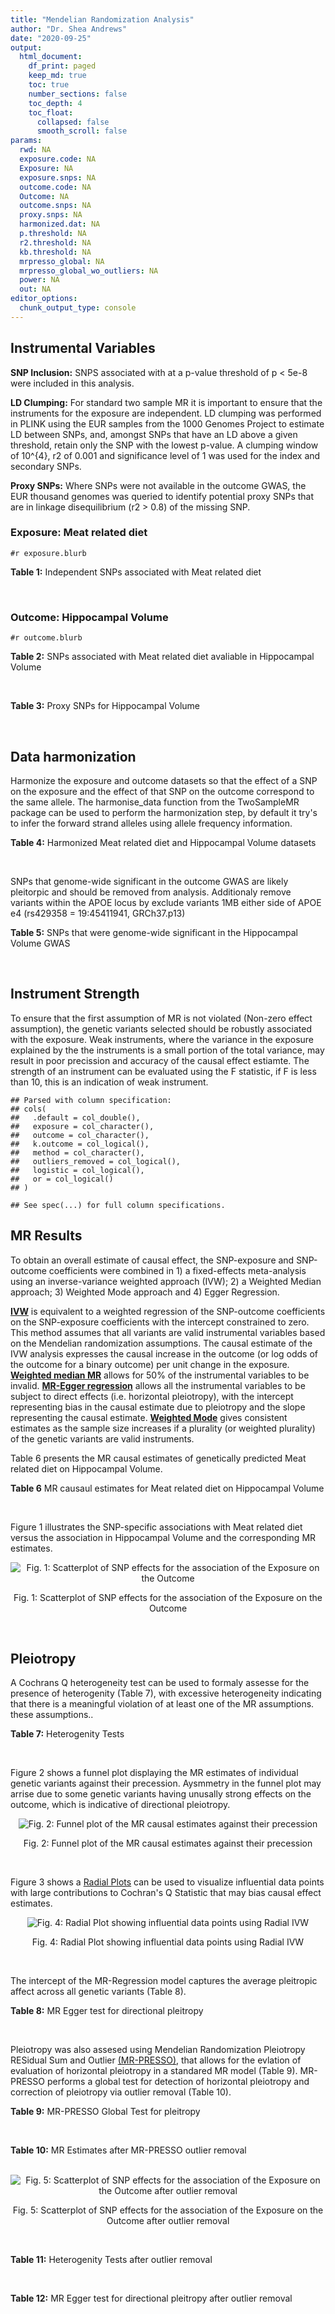 ```yaml
---
title: "Mendelian Randomization Analysis"
author: "Dr. Shea Andrews"
date: "2020-09-25"
output:
  html_document:
    df_print: paged
    keep_md: true
    toc: true
    number_sections: false
    toc_depth: 4
    toc_float:
      collapsed: false
      smooth_scroll: false
params:
  rwd: NA
  exposure.code: NA
  Exposure: NA
  exposure.snps: NA
  outcome.code: NA
  Outcome: NA
  outcome.snps: NA
  proxy.snps: NA
  harmonized.dat: NA
  p.threshold: NA
  r2.threshold: NA
  kb.threshold: NA
  mrpresso_global: NA
  mrpresso_global_wo_outliers: NA
  power: NA
  out: NA
editor_options:
  chunk_output_type: console
---
```







## Instrumental Variables
**SNP Inclusion:** SNPS associated with at a p-value threshold of p < 5e-8 were included in this analysis.
<br>

**LD Clumping:** For standard two sample MR it is important to ensure that the instruments for the exposure are independent. LD clumping was performed in PLINK using the EUR samples from the 1000 Genomes Project to estimate LD between SNPs, and, amongst SNPs that have an LD above a given threshold, retain only the SNP with the lowest p-value. A clumping window of 10^{4}, r2 of 0.001 and significance level of 1 was used for the index and secondary SNPs.
<br>

**Proxy SNPs:** Where SNPs were not available in the outcome GWAS, the EUR thousand genomes was queried to identify potential proxy SNPs that are in linkage disequilibrium (r2 > 0.8) of the missing SNP.
<br>

### Exposure: Meat related diet
`#r exposure.blurb`
<br>

**Table 1:** Independent SNPs associated with Meat related diet
<div data-pagedtable="false">
  <script data-pagedtable-source type="application/json">
{"columns":[{"label":["SNP"],"name":[1],"type":["chr"],"align":["left"]},{"label":["CHROM"],"name":[2],"type":["dbl"],"align":["right"]},{"label":["POS"],"name":[3],"type":["dbl"],"align":["right"]},{"label":["REF"],"name":[4],"type":["chr"],"align":["left"]},{"label":["ALT"],"name":[5],"type":["chr"],"align":["left"]},{"label":["AF"],"name":[6],"type":["dbl"],"align":["right"]},{"label":["BETA"],"name":[7],"type":["dbl"],"align":["right"]},{"label":["SE"],"name":[8],"type":["dbl"],"align":["right"]},{"label":["Z"],"name":[9],"type":["dbl"],"align":["right"]},{"label":["P"],"name":[10],"type":["dbl"],"align":["right"]},{"label":["N"],"name":[11],"type":["dbl"],"align":["right"]},{"label":["TRAIT"],"name":[12],"type":["chr"],"align":["left"]}],"data":[{"1":"rs2815753","2":"1","3":"72812324","4":"G","5":"A","6":"0.601201","7":"-0.0183605","8":"0.00247730","9":"-7.41150","10":"1.2e-13","11":"335576","12":"meat_diet"},{"1":"rs506589","2":"1","3":"177894287","4":"T","5":"C","6":"0.206119","7":"-0.0164985","8":"0.00300566","9":"-5.48914","10":"4.0e-08","11":"335576","12":"meat_diet"},{"1":"rs36016753","2":"1","3":"187269477","4":"G","5":"A","6":"0.405961","7":"0.0139536","8":"0.00248123","9":"5.62366","10":"1.9e-08","11":"335576","12":"meat_diet"},{"1":"rs10900457","2":"1","3":"205146726","4":"G","5":"A","6":"0.621425","7":"-0.0143457","8":"0.00250486","9":"-5.72715","10":"1.0e-08","11":"335576","12":"meat_diet"},{"1":"rs62106258","2":"2","3":"417167","4":"T","5":"C","6":"0.048512","7":"0.0362759","8":"0.00564869","9":"6.42200","10":"1.3e-10","11":"335576","12":"meat_diet"},{"1":"rs7644667","2":"3","3":"69040601","4":"T","5":"C","6":"0.547560","7":"0.0142657","8":"0.00243810","9":"5.85115","10":"4.9e-09","11":"335576","12":"meat_diet"},{"1":"rs13340130","2":"3","3":"81790970","4":"A","5":"T","6":"0.346035","7":"0.0146033","8":"0.00255453","9":"5.71663","10":"1.1e-08","11":"335576","12":"meat_diet"},{"1":"rs701760","2":"4","3":"113439212","4":"C","5":"G","6":"0.483589","7":"-0.0134451","8":"0.00243618","9":"-5.51893","10":"3.4e-08","11":"335576","12":"meat_diet"},{"1":"rs300046","2":"5","3":"37081705","4":"A","5":"G","6":"0.453693","7":"0.0134073","8":"0.00245446","9":"5.46242","10":"4.7e-08","11":"335576","12":"meat_diet"},{"1":"rs10064431","2":"5","3":"92950673","4":"T","5":"C","6":"0.524467","7":"0.0159263","8":"0.00243369","9":"6.54410","10":"6.0e-11","11":"335576","12":"meat_diet"},{"1":"rs806794","2":"6","3":"26200677","4":"A","5":"G","6":"0.270603","7":"-0.0197927","8":"0.00273532","9":"-7.23597","10":"4.6e-13","11":"335576","12":"meat_diet"},{"1":"rs35797675","2":"7","3":"72878044","4":"T","5":"G","6":"0.212993","7":"-0.0199499","8":"0.00300577","9":"-6.63720","10":"3.2e-11","11":"335576","12":"meat_diet"},{"1":"rs11772832","2":"7","3":"135073047","4":"T","5":"C","6":"0.398899","7":"-0.0135343","8":"0.00248076","9":"-5.45571","10":"4.9e-08","11":"335576","12":"meat_diet"},{"1":"rs10125463","2":"9","3":"15677925","4":"A","5":"T","6":"0.506358","7":"0.0206152","8":"0.00244783","9":"8.42183","10":"3.7e-17","11":"335576","12":"meat_diet"},{"1":"rs6478868","2":"9","3":"131927092","4":"T","5":"C","6":"0.315903","7":"-0.0171298","8":"0.00262040","9":"-6.53709","10":"6.3e-11","11":"335576","12":"meat_diet"},{"1":"rs1912286","2":"10","3":"87318888","4":"G","5":"A","6":"0.665374","7":"0.0158809","8":"0.00257568","9":"6.16571","10":"7.0e-10","11":"335576","12":"meat_diet"},{"1":"rs3909727","2":"11","3":"126587382","4":"A","5":"G","6":"0.835788","7":"0.0185228","8":"0.00328005","9":"5.64711","10":"1.6e-08","11":"335576","12":"meat_diet"},{"1":"rs4759074","2":"12","3":"54664097","4":"C","5":"T","6":"0.410809","7":"0.0147949","8":"0.00246406","9":"6.00428","10":"1.9e-09","11":"335576","12":"meat_diet"},{"1":"rs12103229","2":"16","3":"74167594","4":"C","5":"A","6":"0.547810","7":"-0.0138449","8":"0.00244789","9":"-5.65585","10":"1.6e-08","11":"335576","12":"meat_diet"},{"1":"rs12232804","2":"19","3":"42677807","4":"C","5":"T","6":"0.112306","7":"0.0228620","8":"0.00385512","9":"5.93030","10":"3.0e-09","11":"335576","12":"meat_diet"},{"1":"rs429358","2":"19","3":"45411941","4":"T","5":"C","6":"0.155607","7":"-0.0242948","8":"0.00335552","9":"-7.24025","10":"4.5e-13","11":"335576","12":"meat_diet"},{"1":"rs79564737","2":"20","3":"43408372","4":"G","5":"A","6":"0.306786","7":"-0.0151755","8":"0.00264239","9":"-5.74310","10":"9.3e-09","11":"335576","12":"meat_diet"},{"1":"rs136528","2":"22","3":"27245262","4":"G","5":"C","6":"0.381980","7":"0.0149240","8":"0.00252151","9":"5.91868","10":"3.2e-09","11":"335576","12":"meat_diet"},{"1":"rs139911","2":"22","3":"40704052","4":"C","5":"T","6":"0.576683","7":"0.0141502","8":"0.00247127","9":"5.72588","10":"1.0e-08","11":"335576","12":"meat_diet"}],"options":{"columns":{"min":{},"max":[10]},"rows":{"min":[10],"max":[10]},"pages":{}}}
  </script>
</div>
<br>

### Outcome: Hippocampal Volume
`#r outcome.blurb`
<br>

**Table 2:** SNPs associated with Meat related diet avaliable in Hippocampal Volume
<div data-pagedtable="false">
  <script data-pagedtable-source type="application/json">
{"columns":[{"label":["SNP"],"name":[1],"type":["chr"],"align":["left"]},{"label":["CHROM"],"name":[2],"type":["dbl"],"align":["right"]},{"label":["POS"],"name":[3],"type":["dbl"],"align":["right"]},{"label":["REF"],"name":[4],"type":["chr"],"align":["left"]},{"label":["ALT"],"name":[5],"type":["chr"],"align":["left"]},{"label":["AF"],"name":[6],"type":["dbl"],"align":["right"]},{"label":["BETA"],"name":[7],"type":["dbl"],"align":["right"]},{"label":["SE"],"name":[8],"type":["dbl"],"align":["right"]},{"label":["Z"],"name":[9],"type":["dbl"],"align":["right"]},{"label":["P"],"name":[10],"type":["dbl"],"align":["right"]},{"label":["N"],"name":[11],"type":["dbl"],"align":["right"]},{"label":["TRAIT"],"name":[12],"type":["chr"],"align":["left"]}],"data":[{"1":"rs2815753","2":"1","3":"72812324","4":"G","5":"A","6":"0.6099","7":"0.010074388","8":"0.008852714","9":"1.138","10":"2.550e-01","11":"26814","12":"Hippocampal_Volume"},{"1":"rs506589","2":"1","3":"177894287","4":"T","5":"C","6":"0.1906","7":"0.006893270","8":"0.010994057","9":"0.627","10":"5.307e-01","11":"26814","12":"Hippocampal_Volume"},{"1":"rs36016753","2":"1","3":"187269477","4":"G","5":"A","6":"0.4108","7":"-0.003159796","8":"0.008777212","9":"-0.360","10":"7.185e-01","11":"26814","12":"Hippocampal_Volume"},{"1":"rs10900457","2":"1","3":"205146726","4":"G","5":"A","6":"0.6123","7":"0.013129229","8":"0.009117520","9":"1.440","10":"1.499e-01","11":"25335","12":"Hippocampal_Volume"},{"1":"rs7644667","2":"3","3":"69040601","4":"T","5":"C","6":"0.5336","7":"-0.012741100","8":"0.008655646","9":"-1.472","10":"1.411e-01","11":"26814","12":"Hippocampal_Volume"},{"1":"rs13340130","2":"3","3":"81790970","4":"A","5":"T","6":"0.3456","7":"0.017469100","8":"0.009079579","9":"1.924","10":"5.432e-02","11":"26814","12":"Hippocampal_Volume"},{"1":"rs701760","2":"4","3":"113439212","4":"C","5":"G","6":"0.4792","7":"0.005402410","8":"0.008643848","9":"0.625","10":"5.319e-01","11":"26814","12":"Hippocampal_Volume"},{"1":"rs300046","2":"5","3":"37081705","4":"A","5":"G","6":"0.4561","7":"0.007863490","8":"0.008669778","9":"0.907","10":"3.644e-01","11":"26814","12":"Hippocampal_Volume"},{"1":"rs10064431","2":"5","3":"92950673","4":"T","5":"C","6":"0.5046","7":"-0.001462950","8":"0.008656505","9":"-0.169","10":"8.659e-01","11":"26692","12":"Hippocampal_Volume"},{"1":"rs806794","2":"6","3":"26200677","4":"A","5":"G","6":"0.2925","7":"0.006749060","8":"0.009492354","9":"0.711","10":"4.769e-01","11":"26814","12":"Hippocampal_Volume"},{"1":"rs35797675","2":"7","3":"72878044","4":"T","5":"G","6":"0.2027","7":"0.014124700","8":"0.010741191","9":"1.315","10":"1.886e-01","11":"26814","12":"Hippocampal_Volume"},{"1":"rs11772832","2":"7","3":"135073047","4":"T","5":"C","6":"0.3910","7":"0.001108680","8":"0.008869462","9":"0.125","10":"9.005e-01","11":"26692","12":"Hippocampal_Volume"},{"1":"rs10125463","2":"9","3":"15677925","4":"A","5":"T","6":"0.4706","7":"-0.008909280","8":"0.008683509","9":"-1.026","10":"3.047e-01","11":"26615","12":"Hippocampal_Volume"},{"1":"rs1912286","2":"10","3":"87318888","4":"G","5":"A","6":"0.6764","7":"0.004227688","8":"0.009250958","9":"0.457","10":"6.479e-01","11":"26692","12":"Hippocampal_Volume"},{"1":"rs3909727","2":"11","3":"126587382","4":"A","5":"G","6":"0.8410","7":"-0.016980500","8":"0.011808396","9":"-1.438","10":"1.504e-01","11":"26814","12":"Hippocampal_Volume"},{"1":"rs4759074","2":"12","3":"54664097","4":"C","5":"T","6":"0.3970","7":"-0.005683722","8":"0.008825655","9":"-0.644","10":"5.193e-01","11":"26814","12":"Hippocampal_Volume"},{"1":"rs12103229","2":"16","3":"74167594","4":"C","5":"A","6":"0.5386","7":"0.005743045","8":"0.008662209","9":"0.663","10":"5.073e-01","11":"26814","12":"Hippocampal_Volume"},{"1":"rs12232804","2":"19","3":"42677807","4":"C","5":"T","6":"0.1150","7":"0.013873914","8":"0.013535526","9":"1.025","10":"3.052e-01","11":"26814","12":"Hippocampal_Volume"},{"1":"rs429358","2":"19","3":"45411941","4":"T","5":"C","6":"0.1537","7":"-0.063424700","8":"0.012519680","9":"-5.066","10":"4.067e-07","11":"24498","12":"Hippocampal_Volume"},{"1":"rs79564737","2":"20","3":"43408372","4":"G","5":"A","6":"0.2998","7":"-0.004608762","8":"0.009424871","9":"-0.489","10":"6.250e-01","11":"26814","12":"Hippocampal_Volume"},{"1":"rs136528","2":"22","3":"27245262","4":"G","5":"C","6":"0.3803","7":"0.006013029","8":"0.008895013","9":"0.676","10":"4.988e-01","11":"26814","12":"Hippocampal_Volume"},{"1":"rs139911","2":"22","3":"40704052","4":"C","5":"T","6":"0.5773","7":"-0.018715945","8":"0.008799222","9":"-2.127","10":"3.345e-02","11":"26459","12":"Hippocampal_Volume"},{"1":"rs62106258","2":"NA","3":"NA","4":"NA","5":"NA","6":"NA","7":"NA","8":"NA","9":"NA","10":"NA","11":"NA","12":"NA"},{"1":"rs6478868","2":"NA","3":"NA","4":"NA","5":"NA","6":"NA","7":"NA","8":"NA","9":"NA","10":"NA","11":"NA","12":"NA"}],"options":{"columns":{"min":{},"max":[10]},"rows":{"min":[10],"max":[10]},"pages":{}}}
  </script>
</div>
<br>

**Table 3:** Proxy SNPs for Hippocampal Volume
<div data-pagedtable="false">
  <script data-pagedtable-source type="application/json">
{"columns":[{"label":["target_snp"],"name":[1],"type":["chr"],"align":["left"]},{"label":["proxy_snp"],"name":[2],"type":["chr"],"align":["left"]},{"label":["ld.r2"],"name":[3],"type":["dbl"],"align":["right"]},{"label":["Dprime"],"name":[4],"type":["dbl"],"align":["right"]},{"label":["PHASE"],"name":[5],"type":["chr"],"align":["left"]},{"label":["X12"],"name":[6],"type":["lgl"],"align":["right"]},{"label":["CHROM"],"name":[7],"type":["dbl"],"align":["right"]},{"label":["POS"],"name":[8],"type":["dbl"],"align":["right"]},{"label":["REF.proxy"],"name":[9],"type":["chr"],"align":["left"]},{"label":["ALT.proxy"],"name":[10],"type":["chr"],"align":["left"]},{"label":["AF"],"name":[11],"type":["dbl"],"align":["right"]},{"label":["BETA"],"name":[12],"type":["dbl"],"align":["right"]},{"label":["SE"],"name":[13],"type":["dbl"],"align":["right"]},{"label":["Z"],"name":[14],"type":["dbl"],"align":["right"]},{"label":["P"],"name":[15],"type":["dbl"],"align":["right"]},{"label":["N"],"name":[16],"type":["dbl"],"align":["right"]},{"label":["TRAIT"],"name":[17],"type":["chr"],"align":["left"]},{"label":["ref"],"name":[18],"type":["chr"],"align":["left"]},{"label":["ref.proxy"],"name":[19],"type":["chr"],"align":["left"]},{"label":["alt"],"name":[20],"type":["lgl"],"align":["right"]},{"label":["alt.proxy"],"name":[21],"type":["chr"],"align":["left"]},{"label":["ALT"],"name":[22],"type":["chr"],"align":["left"]},{"label":["REF"],"name":[23],"type":["lgl"],"align":["right"]},{"label":["proxy.outcome"],"name":[24],"type":["lgl"],"align":["right"]}],"data":[{"1":"rs62106258","2":"rs62104180","3":"0.827265","4":"0.951966","5":"CA/TG","6":"NA","7":"2","8":"466003","9":"G","10":"A","11":"0.0512","12":"-0.033449692","13":"0.023539544","14":"-1.421","15":"0.1554","16":"18573","17":"Hippocampal_Volume","18":"C","19":"A","20":"TRUE","21":"G","22":"C","23":"TRUE","24":"TRUE"},{"1":"rs6478868","2":"rs12057089","3":"0.990173","4":"1.000000","5":"CT/TC","6":"NA","7":"9","8":"131929957","9":"C","10":"T","11":"0.2986","12":"0.001928996","13":"0.009455865","14":"0.204","15":"0.8382","16":"26700","17":"Hippocampal_Volume","18":"C","19":"T","20":"TRUE","21":"C","22":"C","23":"TRUE","24":"TRUE"}],"options":{"columns":{"min":{},"max":[10]},"rows":{"min":[10],"max":[10]},"pages":{}}}
  </script>
</div>
<br>

## Data harmonization
Harmonize the exposure and outcome datasets so that the effect of a SNP on the exposure and the effect of that SNP on the outcome correspond to the same allele. The harmonise_data function from the TwoSampleMR package can be used to perform the harmonization step, by default it try's to infer the forward strand alleles using allele frequency information.
<br>

**Table 4:** Harmonized Meat related diet and Hippocampal Volume datasets
<div data-pagedtable="false">
  <script data-pagedtable-source type="application/json">
{"columns":[{"label":["SNP"],"name":[1],"type":["chr"],"align":["left"]},{"label":["effect_allele.exposure"],"name":[2],"type":["chr"],"align":["left"]},{"label":["other_allele.exposure"],"name":[3],"type":["chr"],"align":["left"]},{"label":["effect_allele.outcome"],"name":[4],"type":["chr"],"align":["left"]},{"label":["other_allele.outcome"],"name":[5],"type":["chr"],"align":["left"]},{"label":["beta.exposure"],"name":[6],"type":["dbl"],"align":["right"]},{"label":["beta.outcome"],"name":[7],"type":["dbl"],"align":["right"]},{"label":["eaf.exposure"],"name":[8],"type":["dbl"],"align":["right"]},{"label":["eaf.outcome"],"name":[9],"type":["dbl"],"align":["right"]},{"label":["remove"],"name":[10],"type":["lgl"],"align":["right"]},{"label":["palindromic"],"name":[11],"type":["lgl"],"align":["right"]},{"label":["ambiguous"],"name":[12],"type":["lgl"],"align":["right"]},{"label":["id.outcome"],"name":[13],"type":["chr"],"align":["left"]},{"label":["chr.outcome"],"name":[14],"type":["dbl"],"align":["right"]},{"label":["pos.outcome"],"name":[15],"type":["dbl"],"align":["right"]},{"label":["se.outcome"],"name":[16],"type":["dbl"],"align":["right"]},{"label":["z.outcome"],"name":[17],"type":["dbl"],"align":["right"]},{"label":["pval.outcome"],"name":[18],"type":["dbl"],"align":["right"]},{"label":["samplesize.outcome"],"name":[19],"type":["dbl"],"align":["right"]},{"label":["outcome"],"name":[20],"type":["chr"],"align":["left"]},{"label":["mr_keep.outcome"],"name":[21],"type":["lgl"],"align":["right"]},{"label":["pval_origin.outcome"],"name":[22],"type":["chr"],"align":["left"]},{"label":["chr.exposure"],"name":[23],"type":["dbl"],"align":["right"]},{"label":["pos.exposure"],"name":[24],"type":["dbl"],"align":["right"]},{"label":["se.exposure"],"name":[25],"type":["dbl"],"align":["right"]},{"label":["z.exposure"],"name":[26],"type":["dbl"],"align":["right"]},{"label":["pval.exposure"],"name":[27],"type":["dbl"],"align":["right"]},{"label":["samplesize.exposure"],"name":[28],"type":["dbl"],"align":["right"]},{"label":["exposure"],"name":[29],"type":["chr"],"align":["left"]},{"label":["mr_keep.exposure"],"name":[30],"type":["lgl"],"align":["right"]},{"label":["pval_origin.exposure"],"name":[31],"type":["chr"],"align":["left"]},{"label":["id.exposure"],"name":[32],"type":["chr"],"align":["left"]},{"label":["action"],"name":[33],"type":["dbl"],"align":["right"]},{"label":["mr_keep"],"name":[34],"type":["lgl"],"align":["right"]},{"label":["pt"],"name":[35],"type":["dbl"],"align":["right"]},{"label":["pleitropy_keep"],"name":[36],"type":["lgl"],"align":["right"]},{"label":["mrpresso_RSSobs"],"name":[37],"type":["dbl"],"align":["right"]},{"label":["mrpresso_pval"],"name":[38],"type":["chr"],"align":["left"]},{"label":["mrpresso_keep"],"name":[39],"type":["lgl"],"align":["right"]}],"data":[{"1":"rs10064431","2":"C","3":"T","4":"C","5":"T","6":"0.0159263","7":"-0.001462950","8":"0.524467","9":"0.5046","10":"FALSE","11":"FALSE","12":"FALSE","13":"IF88sw","14":"5","15":"92950673","16":"0.008656505","17":"-0.169","18":"8.659e-01","19":"26692","20":"Hilbar2017hipv","21":"TRUE","22":"reported","23":"5","24":"92950673","25":"0.00243369","26":"6.54410","27":"6.0e-11","28":"335576","29":"Niarchou2020meat","30":"TRUE","31":"reported","32":"i4BuWk","33":"2","34":"TRUE","35":"5e-08","36":"TRUE","37":"1.102027e-07","38":"1","39":"TRUE"},{"1":"rs10125463","2":"T","3":"A","4":"T","5":"A","6":"0.0206152","7":"0.008909280","8":"0.506358","9":"0.5294","10":"FALSE","11":"TRUE","12":"TRUE","13":"IF88sw","14":"9","15":"15677925","16":"0.008683509","17":"-1.026","18":"3.047e-01","19":"26615","20":"Hilbar2017hipv","21":"TRUE","22":"reported","23":"9","24":"15677925","25":"0.00244783","26":"8.42183","27":"3.7e-17","28":"335576","29":"Niarchou2020meat","30":"TRUE","31":"reported","32":"i4BuWk","33":"2","34":"FALSE","35":"5e-08","36":"TRUE","37":"NA","38":"NA","39":"NA"},{"1":"rs10900457","2":"A","3":"G","4":"A","5":"G","6":"-0.0143457","7":"0.013129229","8":"0.621425","9":"0.6123","10":"FALSE","11":"FALSE","12":"FALSE","13":"IF88sw","14":"1","15":"205146726","16":"0.009117520","17":"1.440","18":"1.499e-01","19":"25335","20":"Hilbar2017hipv","21":"TRUE","22":"reported","23":"1","24":"205146726","25":"0.00250486","26":"-5.72715","27":"1.0e-08","28":"335576","29":"Niarchou2020meat","30":"TRUE","31":"reported","32":"i4BuWk","33":"2","34":"TRUE","35":"5e-08","36":"TRUE","37":"1.583284e-04","38":"1","39":"TRUE"},{"1":"rs11772832","2":"C","3":"T","4":"C","5":"T","6":"-0.0135343","7":"0.001108680","8":"0.398899","9":"0.3910","10":"FALSE","11":"FALSE","12":"FALSE","13":"IF88sw","14":"7","15":"135073047","16":"0.008869462","17":"0.125","18":"9.005e-01","19":"26692","20":"Hilbar2017hipv","21":"TRUE","22":"reported","23":"7","24":"135073047","25":"0.00248076","26":"-5.45571","27":"4.9e-08","28":"335576","29":"Niarchou2020meat","30":"TRUE","31":"reported","32":"i4BuWk","33":"2","34":"TRUE","35":"5e-08","36":"TRUE","37":"1.893872e-08","38":"1","39":"TRUE"},{"1":"rs12103229","2":"A","3":"C","4":"A","5":"C","6":"-0.0138449","7":"0.005743045","8":"0.547810","9":"0.5386","10":"FALSE","11":"FALSE","12":"FALSE","13":"IF88sw","14":"16","15":"74167594","16":"0.008662209","17":"0.663","18":"5.073e-01","19":"26814","20":"Hilbar2017hipv","21":"TRUE","22":"reported","23":"16","24":"74167594","25":"0.00244789","26":"-5.65585","27":"1.6e-08","28":"335576","29":"Niarchou2020meat","30":"TRUE","31":"reported","32":"i4BuWk","33":"2","34":"TRUE","35":"5e-08","36":"TRUE","37":"2.442781e-05","38":"1","39":"TRUE"},{"1":"rs12232804","2":"T","3":"C","4":"T","5":"C","6":"0.0228620","7":"0.013873914","8":"0.112306","9":"0.1150","10":"FALSE","11":"FALSE","12":"FALSE","13":"IF88sw","14":"19","15":"42677807","16":"0.013535526","17":"1.025","18":"3.052e-01","19":"26814","20":"Hilbar2017hipv","21":"TRUE","22":"reported","23":"19","24":"42677807","25":"0.00385512","26":"5.93030","27":"3.0e-09","28":"335576","29":"Niarchou2020meat","30":"TRUE","31":"reported","32":"i4BuWk","33":"2","34":"TRUE","35":"5e-08","36":"TRUE","37":"2.640386e-04","38":"1","39":"TRUE"},{"1":"rs13340130","2":"T","3":"A","4":"T","5":"A","6":"0.0146033","7":"0.017469100","8":"0.346035","9":"0.3456","10":"FALSE","11":"TRUE","12":"FALSE","13":"IF88sw","14":"3","15":"81790970","16":"0.009079579","17":"1.924","18":"5.432e-02","19":"26814","20":"Hilbar2017hipv","21":"TRUE","22":"reported","23":"3","24":"81790970","25":"0.00255453","26":"5.71663","27":"1.1e-08","28":"335576","29":"Niarchou2020meat","30":"TRUE","31":"reported","32":"i4BuWk","33":"2","34":"TRUE","35":"5e-08","36":"TRUE","37":"3.726825e-04","38":"0.704","39":"TRUE"},{"1":"rs136528","2":"C","3":"G","4":"C","5":"G","6":"0.0149240","7":"0.006013029","8":"0.381980","9":"0.3803","10":"FALSE","11":"TRUE","12":"FALSE","13":"IF88sw","14":"22","15":"27245262","16":"0.008895013","17":"0.676","18":"4.988e-01","19":"26814","20":"Hilbar2017hipv","21":"TRUE","22":"reported","23":"22","24":"27245262","25":"0.00252151","26":"5.91868","27":"3.2e-09","28":"335576","29":"Niarchou2020meat","30":"TRUE","31":"reported","32":"i4BuWk","33":"2","34":"TRUE","35":"5e-08","36":"TRUE","37":"5.500531e-05","38":"1","39":"TRUE"},{"1":"rs139911","2":"T","3":"C","4":"T","5":"C","6":"0.0141502","7":"-0.018715945","8":"0.576683","9":"0.5773","10":"FALSE","11":"FALSE","12":"FALSE","13":"IF88sw","14":"22","15":"40704052","16":"0.008799222","17":"-2.127","18":"3.345e-02","19":"26459","20":"Hilbar2017hipv","21":"TRUE","22":"reported","23":"22","24":"40704052","25":"0.00247127","26":"5.72588","27":"1.0e-08","28":"335576","29":"Niarchou2020meat","30":"TRUE","31":"reported","32":"i4BuWk","33":"2","34":"TRUE","35":"5e-08","36":"TRUE","37":"3.401431e-04","38":"0.7568","39":"TRUE"},{"1":"rs1912286","2":"A","3":"G","4":"A","5":"G","6":"0.0158809","7":"0.004227688","8":"0.665374","9":"0.6764","10":"FALSE","11":"FALSE","12":"FALSE","13":"IF88sw","14":"10","15":"87318888","16":"0.009250958","17":"0.457","18":"6.479e-01","19":"26692","20":"Hilbar2017hipv","21":"TRUE","22":"reported","23":"10","24":"87318888","25":"0.00257568","26":"6.16571","27":"7.0e-10","28":"335576","29":"Niarchou2020meat","30":"TRUE","31":"reported","32":"i4BuWk","33":"2","34":"TRUE","35":"5e-08","36":"TRUE","37":"3.173291e-05","38":"1","39":"TRUE"},{"1":"rs2815753","2":"A","3":"G","4":"A","5":"G","6":"-0.0183605","7":"0.010074388","8":"0.601201","9":"0.6099","10":"FALSE","11":"FALSE","12":"FALSE","13":"IF88sw","14":"1","15":"72812324","16":"0.008852714","17":"1.138","18":"2.550e-01","19":"26814","20":"Hilbar2017hipv","21":"TRUE","22":"reported","23":"1","24":"72812324","25":"0.00247730","26":"-7.41150","27":"1.2e-13","28":"335576","29":"Niarchou2020meat","30":"TRUE","31":"reported","32":"i4BuWk","33":"2","34":"TRUE","35":"5e-08","36":"TRUE","37":"8.803715e-05","38":"1","39":"TRUE"},{"1":"rs300046","2":"G","3":"A","4":"G","5":"A","6":"0.0134073","7":"0.007863490","8":"0.453693","9":"0.4561","10":"FALSE","11":"FALSE","12":"FALSE","13":"IF88sw","14":"5","15":"37081705","16":"0.008669778","17":"0.907","18":"3.644e-01","19":"26814","20":"Hilbar2017hipv","21":"TRUE","22":"reported","23":"5","24":"37081705","25":"0.00245446","26":"5.46242","27":"4.7e-08","28":"335576","29":"Niarchou2020meat","30":"TRUE","31":"reported","32":"i4BuWk","33":"2","34":"TRUE","35":"5e-08","36":"TRUE","37":"8.416757e-05","38":"1","39":"TRUE"},{"1":"rs35797675","2":"G","3":"T","4":"G","5":"T","6":"-0.0199499","7":"0.014124700","8":"0.212993","9":"0.2027","10":"FALSE","11":"FALSE","12":"FALSE","13":"IF88sw","14":"7","15":"72878044","16":"0.010741191","17":"1.315","18":"1.886e-01","19":"26814","20":"Hilbar2017hipv","21":"TRUE","22":"reported","23":"7","24":"72878044","25":"0.00300577","26":"-6.63720","27":"3.2e-11","28":"335576","29":"Niarchou2020meat","30":"TRUE","31":"reported","32":"i4BuWk","33":"2","34":"TRUE","35":"5e-08","36":"TRUE","37":"1.798556e-04","38":"1","39":"TRUE"},{"1":"rs36016753","2":"A","3":"G","4":"A","5":"G","6":"0.0139536","7":"-0.003159796","8":"0.405961","9":"0.4108","10":"FALSE","11":"FALSE","12":"FALSE","13":"IF88sw","14":"1","15":"187269477","16":"0.008777212","17":"-0.360","18":"7.185e-01","19":"26814","20":"Hilbar2017hipv","21":"TRUE","22":"reported","23":"1","24":"187269477","25":"0.00248123","26":"5.62366","27":"1.9e-08","28":"335576","29":"Niarchou2020meat","30":"TRUE","31":"reported","32":"i4BuWk","33":"2","34":"TRUE","35":"5e-08","36":"TRUE","37":"5.027874e-06","38":"1","39":"TRUE"},{"1":"rs3909727","2":"G","3":"A","4":"G","5":"A","6":"0.0185228","7":"-0.016980500","8":"0.835788","9":"0.8410","10":"FALSE","11":"FALSE","12":"FALSE","13":"IF88sw","14":"11","15":"126587382","16":"0.011808396","17":"-1.438","18":"1.504e-01","19":"26814","20":"Hilbar2017hipv","21":"TRUE","22":"reported","23":"11","24":"126587382","25":"0.00328005","26":"5.64711","27":"1.6e-08","28":"335576","29":"Niarchou2020meat","30":"TRUE","31":"reported","32":"i4BuWk","33":"2","34":"TRUE","35":"5e-08","36":"TRUE","37":"2.647839e-04","38":"1","39":"TRUE"},{"1":"rs429358","2":"C","3":"T","4":"C","5":"T","6":"-0.0242948","7":"-0.063424700","8":"0.155607","9":"0.1537","10":"FALSE","11":"FALSE","12":"FALSE","13":"IF88sw","14":"19","15":"45411941","16":"0.012519680","17":"-5.066","18":"4.067e-07","19":"24498","20":"Hilbar2017hipv","21":"TRUE","22":"reported","23":"19","24":"45411941","25":"0.00335552","26":"-7.24025","27":"4.5e-13","28":"335576","29":"Niarchou2020meat","30":"TRUE","31":"reported","32":"i4BuWk","33":"2","34":"TRUE","35":"5e-08","36":"TRUE","37":"4.797618e-03","38":"<0.0022","39":"FALSE"},{"1":"rs4759074","2":"T","3":"C","4":"T","5":"C","6":"0.0147949","7":"-0.005683722","8":"0.410809","9":"0.3970","10":"FALSE","11":"FALSE","12":"FALSE","13":"IF88sw","14":"12","15":"54664097","16":"0.008825655","17":"-0.644","18":"5.193e-01","19":"26814","20":"Hilbar2017hipv","21":"TRUE","22":"reported","23":"12","24":"54664097","25":"0.00246406","26":"6.00428","27":"1.9e-09","28":"335576","29":"Niarchou2020meat","30":"TRUE","31":"reported","32":"i4BuWk","33":"2","34":"TRUE","35":"5e-08","36":"TRUE","37":"2.332342e-05","38":"1","39":"TRUE"},{"1":"rs506589","2":"C","3":"T","4":"C","5":"T","6":"-0.0164985","7":"0.006893270","8":"0.206119","9":"0.1906","10":"FALSE","11":"FALSE","12":"FALSE","13":"IF88sw","14":"1","15":"177894287","16":"0.010994057","17":"0.627","18":"5.307e-01","19":"26814","20":"Hilbar2017hipv","21":"TRUE","22":"reported","23":"1","24":"177894287","25":"0.00300566","26":"-5.48914","27":"4.0e-08","28":"335576","29":"Niarchou2020meat","30":"TRUE","31":"reported","32":"i4BuWk","33":"2","34":"TRUE","35":"5e-08","36":"TRUE","37":"3.495276e-05","38":"1","39":"TRUE"},{"1":"rs62106258","2":"C","3":"T","4":"C","5":"T","6":"0.0362759","7":"-0.033449692","8":"0.048512","9":"0.0512","10":"FALSE","11":"FALSE","12":"FALSE","13":"IF88sw","14":"2","15":"466003","16":"0.023539544","17":"-1.421","18":"1.554e-01","19":"18573","20":"Hilbar2017hipv","21":"TRUE","22":"reported","23":"2","24":"417167","25":"0.00564869","26":"6.42200","27":"1.3e-10","28":"335576","29":"Niarchou2020meat","30":"TRUE","31":"reported","32":"i4BuWk","33":"2","34":"TRUE","35":"5e-08","36":"TRUE","37":"1.025636e-03","38":"1","39":"TRUE"},{"1":"rs6478868","2":"C","3":"T","4":"C","5":"T","6":"-0.0171298","7":"0.001928996","8":"0.315903","9":"0.2986","10":"FALSE","11":"FALSE","12":"FALSE","13":"IF88sw","14":"9","15":"131929957","16":"0.009455865","17":"0.204","18":"8.382e-01","19":"26700","20":"Hilbar2017hipv","21":"TRUE","22":"reported","23":"9","24":"131927092","25":"0.00262040","26":"-6.53709","27":"6.3e-11","28":"335576","29":"Niarchou2020meat","30":"TRUE","31":"reported","32":"i4BuWk","33":"2","34":"TRUE","35":"5e-08","36":"TRUE","37":"5.346789e-07","38":"1","39":"TRUE"},{"1":"rs701760","2":"G","3":"C","4":"G","5":"C","6":"-0.0134451","7":"0.005402410","8":"0.483589","9":"0.4792","10":"FALSE","11":"TRUE","12":"TRUE","13":"IF88sw","14":"4","15":"113439212","16":"0.008643848","17":"0.625","18":"5.319e-01","19":"26814","20":"Hilbar2017hipv","21":"TRUE","22":"reported","23":"4","24":"113439212","25":"0.00243618","26":"-5.51893","27":"3.4e-08","28":"335576","29":"Niarchou2020meat","30":"TRUE","31":"reported","32":"i4BuWk","33":"2","34":"FALSE","35":"5e-08","36":"TRUE","37":"NA","38":"NA","39":"NA"},{"1":"rs7644667","2":"C","3":"T","4":"C","5":"T","6":"0.0142657","7":"-0.012741100","8":"0.547560","9":"0.5336","10":"FALSE","11":"FALSE","12":"FALSE","13":"IF88sw","14":"3","15":"69040601","16":"0.008655646","17":"-1.472","18":"1.411e-01","19":"26814","20":"Hilbar2017hipv","21":"TRUE","22":"reported","23":"3","24":"69040601","25":"0.00243810","26":"5.85115","27":"4.9e-09","28":"335576","29":"Niarchou2020meat","30":"TRUE","31":"reported","32":"i4BuWk","33":"2","34":"TRUE","35":"5e-08","36":"TRUE","37":"1.496483e-04","38":"1","39":"TRUE"},{"1":"rs79564737","2":"A","3":"G","4":"A","5":"G","6":"-0.0151755","7":"-0.004608762","8":"0.306786","9":"0.2998","10":"FALSE","11":"FALSE","12":"FALSE","13":"IF88sw","14":"20","15":"43408372","16":"0.009424871","17":"-0.489","18":"6.250e-01","19":"26814","20":"Hilbar2017hipv","21":"TRUE","22":"reported","23":"20","24":"43408372","25":"0.00264239","26":"-5.74310","27":"9.3e-09","28":"335576","29":"Niarchou2020meat","30":"TRUE","31":"reported","32":"i4BuWk","33":"2","34":"TRUE","35":"5e-08","36":"TRUE","37":"3.534030e-05","38":"1","39":"TRUE"},{"1":"rs806794","2":"G","3":"A","4":"G","5":"A","6":"-0.0197927","7":"0.006749060","8":"0.270603","9":"0.2925","10":"FALSE","11":"FALSE","12":"FALSE","13":"IF88sw","14":"6","15":"26200677","16":"0.009492354","17":"0.711","18":"4.769e-01","19":"26814","20":"Hilbar2017hipv","21":"TRUE","22":"reported","23":"6","24":"26200677","25":"0.00273532","26":"-7.23597","27":"4.6e-13","28":"335576","29":"Niarchou2020meat","30":"TRUE","31":"reported","32":"i4BuWk","33":"2","34":"TRUE","35":"5e-08","36":"TRUE","37":"3.261294e-05","38":"1","39":"TRUE"}],"options":{"columns":{"min":{},"max":[10]},"rows":{"min":[10],"max":[10]},"pages":{}}}
  </script>
</div>
<br>

SNPs that genome-wide significant in the outcome GWAS are likely pleitorpic and should be removed from analysis. Additionaly remove variants within the APOE locus by exclude variants 1MB either side of APOE e4 (rs429358 = 19:45411941, GRCh37.p13)
<br>


**Table 5:** SNPs that were genome-wide significant in the Hippocampal Volume GWAS
<div data-pagedtable="false">
  <script data-pagedtable-source type="application/json">
{"columns":[{"label":["SNP"],"name":[1],"type":["chr"],"align":["left"]},{"label":["chr.outcome"],"name":[2],"type":["dbl"],"align":["right"]},{"label":["pos.outcome"],"name":[3],"type":["dbl"],"align":["right"]},{"label":["pval.exposure"],"name":[4],"type":["dbl"],"align":["right"]},{"label":["pval.outcome"],"name":[5],"type":["dbl"],"align":["right"]}],"data":[],"options":{"columns":{"min":{},"max":[10]},"rows":{"min":[10],"max":[10]},"pages":{}}}
  </script>
</div>
<br>


## Instrument Strength
To ensure that the first assumption of MR is not violated (Non-zero effect assumption), the genetic variants selected should be robustly associated with the exposure. Weak instruments, where the variance in the exposure explained by the the instruments is a small portion of the total variance, may result in poor precission and accuracy of the causal effect estiamte. The strength of an instrument can be evaluated using the F statistic, if F is less than 10, this is an indication of weak instrument.


```
## Parsed with column specification:
## cols(
##   .default = col_double(),
##   exposure = col_character(),
##   outcome = col_character(),
##   k.outcome = col_logical(),
##   method = col_character(),
##   outliers_removed = col_logical(),
##   logistic = col_logical(),
##   or = col_logical()
## )
```

```
## See spec(...) for full column specifications.
```

<div data-pagedtable="false">
  <script data-pagedtable-source type="application/json">
{"columns":[{"label":["outliers_removed"],"name":[1],"type":["lgl"],"align":["right"]},{"label":["pve.exposure"],"name":[2],"type":["dbl"],"align":["right"]},{"label":["F"],"name":[3],"type":["dbl"],"align":["right"]},{"label":["Alpha"],"name":[4],"type":["dbl"],"align":["right"]},{"label":["NCP"],"name":[5],"type":["dbl"],"align":["right"]},{"label":["Power"],"name":[6],"type":["dbl"],"align":["right"]}],"data":[{"1":"FALSE","2":"0.002460751","3":"37.62497","4":"0.05","5":"0.3352695","6":"0.08920747"},{"1":"TRUE","2":"0.002303531","3":"36.89256","4":"0.05","5":"3.6613097","6":"0.48150591"}],"options":{"columns":{"min":{},"max":[10]},"rows":{"min":[10],"max":[10]},"pages":{}}}
  </script>
</div>

##  MR Results
To obtain an overall estimate of causal effect, the SNP-exposure and SNP-outcome coefficients were combined in 1) a fixed-effects meta-analysis using an inverse-variance weighted approach (IVW); 2) a Weighted Median approach; 3) Weighted Mode approach and 4) Egger Regression.


[**IVW**](https://doi.org/10.1002/gepi.21758) is equivalent to a weighted regression of the SNP-outcome coefficients on the SNP-exposure coefficients with the intercept constrained to zero. This method assumes that all variants are valid instrumental variables based on the Mendelian randomization assumptions. The causal estimate of the IVW analysis expresses the causal increase in the outcome (or log odds of the outcome for a binary outcome) per unit change in the exposure. [**Weighted median MR**](https://doi.org/10.1002/gepi.21965) allows for 50% of the instrumental variables to be invalid. [**MR-Egger regression**](https://doi.org/10.1093/ije/dyw220) allows all the instrumental variables to be subject to direct effects (i.e. horizontal pleiotropy), with the intercept representing bias in the causal estimate due to pleiotropy and the slope representing the causal estimate. [**Weighted Mode**](https://doi.org/10.1093/ije/dyx102) gives consistent estimates as the sample size increases if a plurality (or weighted plurality) of the genetic variants are valid instruments.
<br>



Table 6 presents the MR causal estimates of genetically predicted Meat related diet on Hippocampal Volume.
<br>

**Table 6** MR causaul estimates for Meat related diet on Hippocampal Volume
<div data-pagedtable="false">
  <script data-pagedtable-source type="application/json">
{"columns":[{"label":["id.exposure"],"name":[1],"type":["chr"],"align":["left"]},{"label":["id.outcome"],"name":[2],"type":["chr"],"align":["left"]},{"label":["outcome"],"name":[3],"type":["fctr"],"align":["left"]},{"label":["exposure"],"name":[4],"type":["fctr"],"align":["left"]},{"label":["method"],"name":[5],"type":["fctr"],"align":["left"]},{"label":["nsnp"],"name":[6],"type":["int"],"align":["right"]},{"label":["b"],"name":[7],"type":["dbl"],"align":["right"]},{"label":["se"],"name":[8],"type":["dbl"],"align":["right"]},{"label":["pval"],"name":[9],"type":["dbl"],"align":["right"]}],"data":[{"1":"i4BuWk","2":"IF88sw","3":"Hilbar2017hipv","4":"Niarchou2020meat","5":"Inverse variance weighted (fixed effects)","6":"22","7":"-0.07211931","8":"0.1251929","9":"0.5645709"},{"1":"i4BuWk","2":"IF88sw","3":"Hilbar2017hipv","4":"Niarchou2020meat","5":"Weighted median","6":"22","7":"-0.29121887","8":"0.1833260","9":"0.1121666"},{"1":"i4BuWk","2":"IF88sw","3":"Hilbar2017hipv","4":"Niarchou2020meat","5":"Weighted mode","6":"22","7":"-0.36216463","8":"0.3033434","9":"0.2458261"},{"1":"i4BuWk","2":"IF88sw","3":"Hilbar2017hipv","4":"Niarchou2020meat","5":"MR Egger","6":"22","7":"0.83231711","8":"1.0117841","9":"0.4204226"}],"options":{"columns":{"min":{},"max":[10]},"rows":{"min":[10],"max":[10]},"pages":{}}}
  </script>
</div>
<br>

Figure 1 illustrates the SNP-specific associations with Meat related diet versus the association in Hippocampal Volume and the corresponding MR estimates.
<br>

<div class="figure" style="text-align: center">
<img src="/sc/arion/projects/LOAD/shea/Projects/MR_ADPhenome/results/MR_ADphenome/Niarchou2020meat/Hilbar2017hipv/Niarchou2020meat_5e-8_Hilbar2017hipv_MR_Analaysis_files/figure-html/scatter_plot-1.png" alt="Fig. 1: Scatterplot of SNP effects for the association of the Exposure on the Outcome"  />
<p class="caption">Fig. 1: Scatterplot of SNP effects for the association of the Exposure on the Outcome</p>
</div>
<br>


## Pleiotropy
A Cochrans Q heterogeneity test can be used to formaly assesse for the presence of heterogenity (Table 7), with excessive heterogeneity indicating that there is a meaningful violation of at least one of the MR assumptions.
these assumptions..
<br>

**Table 7:** Heterogenity Tests
<div data-pagedtable="false">
  <script data-pagedtable-source type="application/json">
{"columns":[{"label":["id.exposure"],"name":[1],"type":["chr"],"align":["left"]},{"label":["id.outcome"],"name":[2],"type":["chr"],"align":["left"]},{"label":["outcome"],"name":[3],"type":["fctr"],"align":["left"]},{"label":["exposure"],"name":[4],"type":["fctr"],"align":["left"]},{"label":["method"],"name":[5],"type":["fctr"],"align":["left"]},{"label":["Q"],"name":[6],"type":["dbl"],"align":["right"]},{"label":["Q_df"],"name":[7],"type":["dbl"],"align":["right"]},{"label":["Q_pval"],"name":[8],"type":["dbl"],"align":["right"]}],"data":[{"1":"i4BuWk","2":"IF88sw","3":"Hilbar2017hipv","4":"Niarchou2020meat","5":"MR Egger","6":"47.67962","7":"20","8":"0.0004716983"},{"1":"i4BuWk","2":"IF88sw","3":"Hilbar2017hipv","4":"Niarchou2020meat","5":"Inverse variance weighted","6":"49.65673","7":"21","8":"0.0004071268"}],"options":{"columns":{"min":{},"max":[10]},"rows":{"min":[10],"max":[10]},"pages":{}}}
  </script>
</div>
<br>

Figure 2 shows a funnel plot displaying the MR estimates of individual genetic variants against their precession. Aysmmetry in the funnel plot may arrise due to some genetic variants having unusally strong effects on the outcome, which is indicative of directional pleiotropy.
<br>

<div class="figure" style="text-align: center">
<img src="/sc/arion/projects/LOAD/shea/Projects/MR_ADPhenome/results/MR_ADphenome/Niarchou2020meat/Hilbar2017hipv/Niarchou2020meat_5e-8_Hilbar2017hipv_MR_Analaysis_files/figure-html/funnel_plot-1.png" alt="Fig. 2: Funnel plot of the MR causal estimates against their precession"  />
<p class="caption">Fig. 2: Funnel plot of the MR causal estimates against their precession</p>
</div>
<br>

Figure 3 shows a [Radial Plots](https://github.com/WSpiller/RadialMR) can be used to visualize influential data points with large contributions to Cochran's Q Statistic that may bias causal effect estimates.



<div class="figure" style="text-align: center">
<img src="/sc/arion/projects/LOAD/shea/Projects/MR_ADPhenome/results/MR_ADphenome/Niarchou2020meat/Hilbar2017hipv/Niarchou2020meat_5e-8_Hilbar2017hipv_MR_Analaysis_files/figure-html/Radial_Plot-1.png" alt="Fig. 4: Radial Plot showing influential data points using Radial IVW"  />
<p class="caption">Fig. 4: Radial Plot showing influential data points using Radial IVW</p>
</div>
<br>

The intercept of the MR-Regression model captures the average pleitropic affect across all genetic variants (Table 8).
<br>

**Table 8:** MR Egger test for directional pleitropy
<div data-pagedtable="false">
  <script data-pagedtable-source type="application/json">
{"columns":[{"label":["id.exposure"],"name":[1],"type":["chr"],"align":["left"]},{"label":["id.outcome"],"name":[2],"type":["chr"],"align":["left"]},{"label":["outcome"],"name":[3],"type":["fctr"],"align":["left"]},{"label":["exposure"],"name":[4],"type":["fctr"],"align":["left"]},{"label":["egger_intercept"],"name":[5],"type":["dbl"],"align":["right"]},{"label":["se"],"name":[6],"type":["dbl"],"align":["right"]},{"label":["pval"],"name":[7],"type":["dbl"],"align":["right"]}],"data":[{"1":"i4BuWk","2":"IF88sw","3":"Hilbar2017hipv","4":"Niarchou2020meat","5":"-0.01510831","6":"0.01659021","7":"0.3733115"}],"options":{"columns":{"min":{},"max":[10]},"rows":{"min":[10],"max":[10]},"pages":{}}}
  </script>
</div>
<br>

Pleiotropy was also assesed using Mendelian Randomization Pleiotropy RESidual Sum and Outlier [(MR-PRESSO)](https://doi.org/10.1038/s41588-018-0099-7), that allows for the evlation of evaluation of horizontal pleiotropy in a standared MR model (Table 9). MR-PRESSO performs a global test for detection of horizontal pleiotropy and correction of pleiotropy via outlier removal (Table 10).
<br>

**Table 9:** MR-PRESSO Global Test for pleitropy
<div data-pagedtable="false">
  <script data-pagedtable-source type="application/json">
{"columns":[{"label":["id.exposure"],"name":[1],"type":["chr"],"align":["left"]},{"label":["id.outcome"],"name":[2],"type":["chr"],"align":["left"]},{"label":["outcome"],"name":[3],"type":["chr"],"align":["left"]},{"label":["exposure"],"name":[4],"type":["chr"],"align":["left"]},{"label":["pt"],"name":[5],"type":["dbl"],"align":["right"]},{"label":["outliers_removed"],"name":[6],"type":["lgl"],"align":["right"]},{"label":["n_outliers"],"name":[7],"type":["dbl"],"align":["right"]},{"label":["RSSobs"],"name":[8],"type":["dbl"],"align":["right"]},{"label":["pval"],"name":[9],"type":["dbl"],"align":["right"]}],"data":[{"1":"i4BuWk","2":"IF88sw","3":"Hilbar2017hipv","4":"Niarchou2020meat","5":"5e-08","6":"FALSE","7":"1","8":"55.23019","9":"2e-04"}],"options":{"columns":{"min":{},"max":[10]},"rows":{"min":[10],"max":[10]},"pages":{}}}
  </script>
</div>
<br>


**Table 10:** MR Estimates after MR-PRESSO outlier removal
<div data-pagedtable="false">
  <script data-pagedtable-source type="application/json">
{"columns":[{"label":["id.exposure"],"name":[1],"type":["chr"],"align":["left"]},{"label":["id.outcome"],"name":[2],"type":["chr"],"align":["left"]},{"label":["outcome"],"name":[3],"type":["fctr"],"align":["left"]},{"label":["exposure"],"name":[4],"type":["fctr"],"align":["left"]},{"label":["method"],"name":[5],"type":["fctr"],"align":["left"]},{"label":["nsnp"],"name":[6],"type":["int"],"align":["right"]},{"label":["b"],"name":[7],"type":["dbl"],"align":["right"]},{"label":["se"],"name":[8],"type":["dbl"],"align":["right"]},{"label":["pval"],"name":[9],"type":["dbl"],"align":["right"]}],"data":[{"1":"i4BuWk","2":"IF88sw","3":"Hilbar2017hipv","4":"Niarchou2020meat","5":"Inverse variance weighted (fixed effects)","6":"21","7":"-0.2403864","8":"0.1290594","9":"0.06251812"},{"1":"i4BuWk","2":"IF88sw","3":"Hilbar2017hipv","4":"Niarchou2020meat","5":"Weighted median","6":"21","7":"-0.3336552","8":"0.1862331","9":"0.07319706"},{"1":"i4BuWk","2":"IF88sw","3":"Hilbar2017hipv","4":"Niarchou2020meat","5":"Weighted mode","6":"21","7":"-0.3747970","8":"0.3277262","9":"0.26628225"},{"1":"i4BuWk","2":"IF88sw","3":"Hilbar2017hipv","4":"Niarchou2020meat","5":"MR Egger","6":"21","7":"-0.8281162","8":"0.7500763","9":"0.28336129"}],"options":{"columns":{"min":{},"max":[10]},"rows":{"min":[10],"max":[10]},"pages":{}}}
  </script>
</div>
<br>

<div class="figure" style="text-align: center">
<img src="/sc/arion/projects/LOAD/shea/Projects/MR_ADPhenome/results/MR_ADphenome/Niarchou2020meat/Hilbar2017hipv/Niarchou2020meat_5e-8_Hilbar2017hipv_MR_Analaysis_files/figure-html/scatter_plot_outlier-1.png" alt="Fig. 5: Scatterplot of SNP effects for the association of the Exposure on the Outcome after outlier removal"  />
<p class="caption">Fig. 5: Scatterplot of SNP effects for the association of the Exposure on the Outcome after outlier removal</p>
</div>
<br>

**Table 11:** Heterogenity Tests after outlier removal
<div data-pagedtable="false">
  <script data-pagedtable-source type="application/json">
{"columns":[{"label":["id.exposure"],"name":[1],"type":["chr"],"align":["left"]},{"label":["id.outcome"],"name":[2],"type":["chr"],"align":["left"]},{"label":["outcome"],"name":[3],"type":["fctr"],"align":["left"]},{"label":["exposure"],"name":[4],"type":["fctr"],"align":["left"]},{"label":["method"],"name":[5],"type":["fctr"],"align":["left"]},{"label":["Q"],"name":[6],"type":["dbl"],"align":["right"]},{"label":["Q_df"],"name":[7],"type":["dbl"],"align":["right"]},{"label":["Q_pval"],"name":[8],"type":["dbl"],"align":["right"]}],"data":[{"1":"i4BuWk","2":"IF88sw","3":"Hilbar2017hipv","4":"Niarchou2020meat","5":"MR Egger","6":"20.18161","7":"19","8":"0.3837250"},{"1":"i4BuWk","2":"IF88sw","3":"Hilbar2017hipv","4":"Niarchou2020meat","5":"Inverse variance weighted","6":"20.85494","7":"20","8":"0.4057148"}],"options":{"columns":{"min":{},"max":[10]},"rows":{"min":[10],"max":[10]},"pages":{}}}
  </script>
</div>
<br>

**Table 12:** MR Egger test for directional pleitropy after outlier removal
<div data-pagedtable="false">
  <script data-pagedtable-source type="application/json">
{"columns":[{"label":["id.exposure"],"name":[1],"type":["chr"],"align":["left"]},{"label":["id.outcome"],"name":[2],"type":["chr"],"align":["left"]},{"label":["outcome"],"name":[3],"type":["fctr"],"align":["left"]},{"label":["exposure"],"name":[4],"type":["fctr"],"align":["left"]},{"label":["egger_intercept"],"name":[5],"type":["dbl"],"align":["right"]},{"label":["se"],"name":[6],"type":["dbl"],"align":["right"]},{"label":["pval"],"name":[7],"type":["dbl"],"align":["right"]}],"data":[{"1":"i4BuWk","2":"IF88sw","3":"Hilbar2017hipv","4":"Niarchou2020meat","5":"0.009629146","6":"0.0120942","7":"0.4357639"}],"options":{"columns":{"min":{},"max":[10]},"rows":{"min":[10],"max":[10]},"pages":{}}}
  </script>
</div>
<br>
